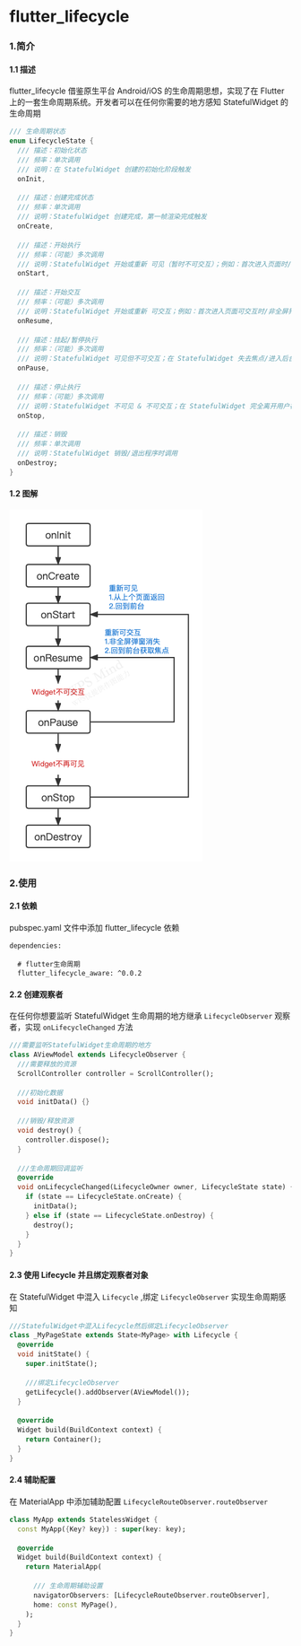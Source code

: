 # flutter_lifecycle

### 1.简介

#### 1.1 描述

flutter_lifecycle 借鉴原生平台 Android/iOS 的生命周期思想，实现了在 Flutter 上的一套生命周期系统。开发者可以在任何你需要的地方感知 StatefulWidget
的生命周期

```dart
/// 生命周期状态
enum LifecycleState {
  /// 描述：初始化状态
  /// 频率：单次调用
  /// 说明：在 StatefulWidget 创建的初始化阶段触发
  onInit,

  /// 描述：创建完成状态
  /// 频率：单次调用
  /// 说明：StatefulWidget 创建完成，第一帧渲染完成触发
  onCreate,

  /// 描述：开始执行
  /// 频率：（可能）多次调用
  /// 说明：StatefulWidget 开始或重新 可见（暂时不可交互）；例如：首次进入页面时/非全屏界面消失时；与 #onStop 成对
  onStart,

  /// 描述：开始交互
  /// 频率：（可能）多次调用
  /// 说明：StatefulWidget 开始或重新 可交互；例如：首次进入页面可交互时/非全屏界面消失时；与 #onPause 成对
  onResume,

  /// 描述：挂起/暂停执行
  /// 频率：（可能）多次调用
  /// 说明：StatefulWidget 可见但不可交互；在 StatefulWidget 失去焦点/进入后台/被系统或自定义的 非 全屏弹窗遮挡时调用；与 #onResume 成对
  onPause,

  /// 描述：停止执行
  /// 频率：（可能）多次调用
  /// 说明：StatefulWidget 不可见 & 不可交互；在 StatefulWidget 完全离开用户视野/进入后台/被系统或自定义的全屏弹窗遮挡时调用；与 #onStart 成对
  onStop,

  /// 描述：销毁
  /// 频率：单次调用
  /// 说明：StatefulWidget 销毁/退出程序时调用
  onDestroy;
}
```

#### 1.2 图解

![](https://github.com/RuffianZhong/flutter_lifecycle/blob/master/assets/lifecycle_cn.png)

### 2.使用

#### 2.1 依赖

pubspec.yaml 文件中添加 flutter_lifecycle 依赖

```
dependencies:

  # flutter生命周期
  flutter_lifecycle_aware: ^0.0.2
```

#### 2.2 创建观察者

在任何你想要监听 StatefulWidget 生命周期的地方继承 ```LifecycleObserver``` 观察者，实现 ```onLifecycleChanged``` 方法

```dart
///需要监听StatefulWidget生命周期的地方
class AViewModel extends LifecycleObserver {
  ///需要释放的资源
  ScrollController controller = ScrollController();

  ///初始化数据
  void initData() {}

  ///销毁/释放资源
  void destroy() {
    controller.dispose();
  }

  ///生命周期回调监听
  @override
  void onLifecycleChanged(LifecycleOwner owner, LifecycleState state) {
    if (state == LifecycleState.onCreate) {
      initData();
    } else if (state == LifecycleState.onDestroy) {
      destroy();
    }
  }
}
```

#### 2.3 使用 Lifecycle 并且绑定观察者对象

在 StatefulWidget 中混入 ```Lifecycle``` ,绑定 ```LifecycleObserver``` 实现生命周期感知

```dart
///StatefulWidget中混入Lifecycle然后绑定LifecycleObserver
class _MyPageState extends State<MyPage> with Lifecycle {
  @override
  void initState() {
    super.initState();

    ///绑定LifecycleObserver
    getLifecycle().addObserver(AViewModel());
  }

  @override
  Widget build(BuildContext context) {
    return Container();
  }
}
```

#### 2.4 辅助配置

在 MaterialApp 中添加辅助配置 ```LifecycleRouteObserver.routeObserver```

```dart
class MyApp extends StatelessWidget {
  const MyApp({Key? key}) : super(key: key);

  @override
  Widget build(BuildContext context) {
    return MaterialApp(

      /// 生命周期辅助设置
      navigatorObservers: [LifecycleRouteObserver.routeObserver],
      home: const MyPage(),
    );
  }
}
```



